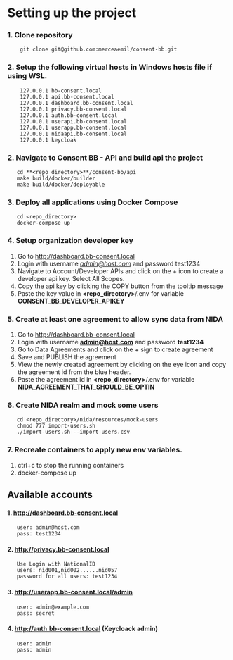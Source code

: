 # Setting up the project

### 1. Clone repository
```
    git clone git@github.com:merceaemil/consent-bb.git
```

### 2. Setup the following virtual hosts in Windows hosts file if using WSL.
```
    127.0.0.1 bb-consent.local
    127.0.0.1 api.bb-consent.local
    127.0.0.1 dashboard.bb-consent.local
    127.0.0.1 privacy.bb-consent.local
    127.0.0.1 auth.bb-consent.local
    127.0.0.1 userapi.bb-consent.local
    127.0.0.1 userapp.bb-consent.local
    127.0.0.1 nidaapi.bb-consent.local
    127.0.0.1 keycloak
```

### 2. Navigate to Consent BB - API and build api the project
```
   cd **<repo_directory>**/consent-bb/api
   make build/docker/builder
   make build/docker/deployable
```

### 3. Deploy all applications using Docker Compose
```
   cd <repo_directory>
   docker-compose up
```

### 4. Setup organization developer key

   1. Go to http://dashboard.bb-consent.local
   2. Login with username *admin@host.com* and password test1234
   3. Navigate to Account/Developer APIs  and click on the + icon to create a developer api key. Select All Scopes.
   4. Copy the api key by clicking the COPY button from the tooltip message
   5. Paste the key value in **<repo_directory>**/.env for variable **CONSENT_BB_DEVELOPER_APIKEY**

### 5. Create at least one agreement to allow sync data from NIDA
   1. Go to http://dashboard.bb-consent.local
   2. Login with username **admin@host.com** and password **test1234**
   3. Go to Data Agreements and click on the + sign to create agreement
   4. Save and PUBLISH the agreement
   5. View the newly created agreement by clicking on the eye icon and copy the agreement id from the blue header.
   6. Paste the agreement id in **<repo_directory>**/.env for variable **NIDA_AGREEMENT_THAT_SHOULD_BE_OPTIN**

### 6. Create NIDA realm and mock some users
```
   cd <repo_directory>/nida/resources/mock-users
   chmod 777 import-users.sh
   ./import-users.sh --import users.csv
```

### 7. Recreate containers to apply new env variables.
   1. ctrl+c to stop the running containers
   2. docker-compose up



## Available accounts

#### 1. http://dashboard.bb-consent.local
```
   user: admin@host.com
   pass: test1234
```

#### 2. http://privacy.bb-consent.local
```
   Use Login with NationalID
   users: nid001,nid002......nid057
   password for all users: test1234
```

#### 3. http://userapp.bb-consent.local/admin
```
   user: admin@example.com
   pass: secret
```

#### 4. http://auth.bb-consent.local (Keycloack admin)
```
   user: admin
   pass: admin
```
